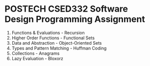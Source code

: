 POSTECH CSED332 Software Design Programming Assignment
=====
1. Functions & Evaluations - Recursion
2. Higher Order Functions - Functional Sets
3. Data and Abstraction - Object-Oriented Sets
4. Types and Pattern Matching - Huffman Coding
5. Collections - Anagrams
6. Lazy Evaluation - Bloxorz
